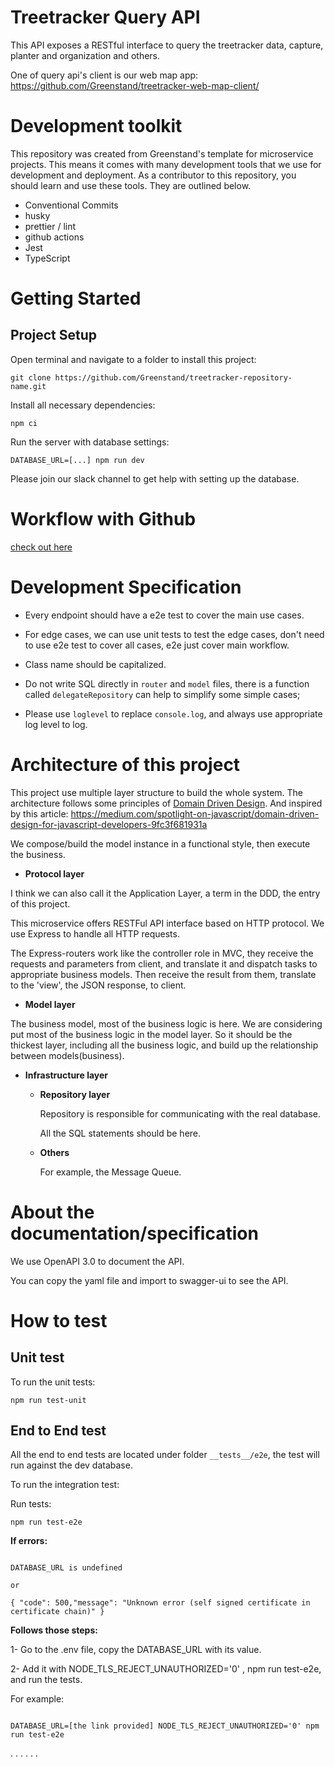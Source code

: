 # Treetracker Query API

This API exposes a RESTful interface to query the treetracker data, capture, planter and organization and others.

One of query api's client is our web map app: https://github.com/Greenstand/treetracker-web-map-client/

# Development toolkit

This repository was created from Greenstand's template for microservice projects. This means it comes with many development tools that we use for development and deployment. As a contributor to this repository, you should learn and use these tools. They are outlined below.

- Conventional Commits
- husky
- prettier / lint
- github actions
- Jest
- TypeScript

# Getting Started

## Project Setup

Open terminal and navigate to a folder to install this project:

```
git clone https://github.com/Greenstand/treetracker-repository-name.git

```

Install all necessary dependencies:

```
npm ci
```

Run the server with database settings:

```
DATABASE_URL=[...] npm run dev
```

Please join our slack channel to get help with setting up the database.

# Workflow with Github

[check out here](https://github.com/Greenstand/treetracker-web-map-client#workflow-with-github)

# Development Specification

- Every endpoint should have a e2e test to cover the main use cases.

- For edge cases, we can use unit tests to test the edge cases, don't need to use e2e test to cover all cases, e2e just cover main workflow.

- Class name should be capitalized.

- Do not write SQL directly in `router` and `model` files, there is a function called `delegateRepository` can help to simplify some simple cases;

- Please use `loglevel` to replace `console.log`, and always use appropriate log level to log.

# Architecture of this project

This project use multiple layer structure to build the whole system. The architecture follows some principles of [Domain Driven Design](https://en.wikipedia.org/wiki/Domain-driven_design). And inspired by this article: https://medium.com/spotlight-on-javascript/domain-driven-design-for-javascript-developers-9fc3f681931a

We compose/build the model instance in a functional style, then execute the business.

- **Protocol layer**

I think we can also call it the Application Layer, a term in the DDD, the entry of this project.

This microservice offers RESTFul API interface based on HTTP protocol. We use Express to handle all HTTP requests.

The Express-routers work like the controller role in MVC, they receive the requests and parameters from client, and translate it and dispatch tasks to appropriate business models. Then receive the result from them, translate to the 'view', the JSON response, to client.

- **Model layer**

The business model, most of the business logic is here. We are considering put most of the business logic in the model layer. So it should be the thickest layer, including all the business logic, and build up the relationship between models(business).

- **Infrastructure layer**

  - **Repository layer**

    Repository is responsible for communicating with the real database.

    All the SQL statements should be here.

  - **Others**

    For example, the Message Queue.

# About the documentation/specification

We use OpenAPI 3.0 to document the API.

You can copy the yaml file and import to swagger-ui to see the API.

# How to test

## Unit test

To run the unit tests:

```
npm run test-unit
```

## End to End test

All the end to end tests are located under folder `__tests__/e2e`, the test will run against the dev database.

To run the integration test:

Run tests:

```
npm run test-e2e
```

**If errors:**

```

DATABASE_URL is undefined

or

{ "code": 500,"message": "Unknown error (self signed certificate in certificate chain)" }
```

**Follows those steps:**

1- Go to the .env file, copy the DATABASE_URL with its value.

2- Add it with NODE_TLS_REJECT_UNAUTHORIZED='0' , npm run test-e2e, and run the tests.

For example:

```

DATABASE_URL=[the link provided] NODE_TLS_REJECT_UNAUTHORIZED='0' npm run test-e2e
```

.
.
.
.
.
.
